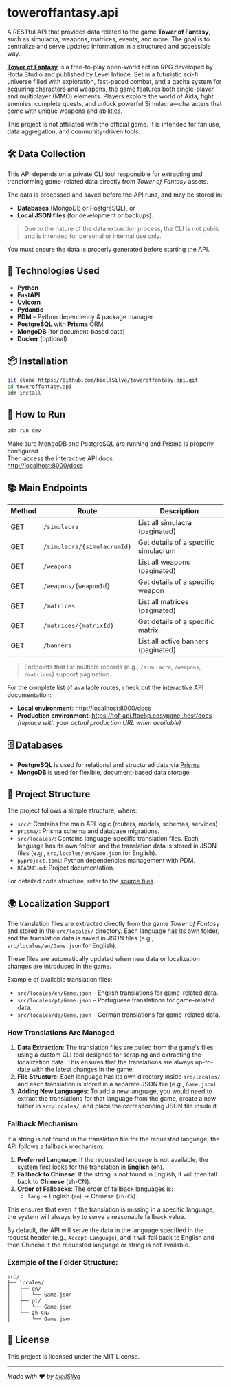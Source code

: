 # toweroffantasy.api

A RESTful API that provides data related to the game **Tower of Fantasy**, such as simulacra, weapons, matrices, events, and more. The goal is to centralize and serve updated information in a structured and accessible way.

[**Tower of Fantasy**](https://tof.perfectworld.com/en-us/index.html) is a free-to-play open-world action RPG developed by Hotta Studio and published by Level Infinite. Set in a futuristic sci-fi universe filled with exploration, fast-paced combat, and a gacha system for acquiring characters and weapons, the game features both single-player and multiplayer (MMO) elements. Players explore the world of Aida, fight enemies, complete quests, and unlock powerful Simulacra—characters that come with unique weapons and abilities.

This project is not affiliated with the official game. It is intended for fan use, data aggregation, and community-driven tools.

## 🛠️ Data Collection

This API depends on a private CLI tool responsible for extracting and transforming game-related data directly from *Tower of Fantasy* assets.

The data is processed and saved before the API runs, and may be stored in:
- **Databases** (MongoDB or PostgreSQL), or
- **Local JSON files** (for development or backups).

> Due to the nature of the data extraction process, the CLI is not public and is intended for personal or internal use only.

You must ensure the data is properly generated before starting the API.

## 🚀 Technologies Used

- **Python**
- **FastAPI**
- **Uvicorn**
- **Pydantic**
- **PDM** – Python dependency & package manager
- **PostgreSQL** with **Prisma** ORM
- **MongoDB** (for document-based data)
- **Docker** (optional)

## 📦 Installation

```bash
git clone https://github.com/biellSilva/toweroffantasy.api.git
cd toweroffantasy.api
pdm install
```

## 🔧 How to Run

```bash
pdm run dev
```

Make sure MongoDB and PostgreSQL are running and Prisma is properly configured.  
Then access the interactive API docs:  
[http://localhost:8000/docs](http://localhost:8000/docs)

## 📚 Main Endpoints

| Method | Route                       | Description                                      |
|--------|-----------------------------|--------------------------------------------------|
| GET    | `/simulacra`                 | List all simulacra (paginated)                   |
| GET    | `/simulacra/{simulacrumId}`  | Get details of a specific simulacrum             |
| GET    | `/weapons`                   | List all weapons (paginated)                     |
| GET    | `/weapons/{weaponId}`        | Get details of a specific weapon                 |
| GET    | `/matrices`                  | List all matrices (paginated)                    |
| GET    | `/matrices/{matrixId}`       | Get details of a specific matrix                 |
| GET    | `/banners`                   | List all active banners (paginated)              |

> Endpoints that list multiple records (e.g., `/simulacra`, `/weapons`, `/matrices`) support pagination.

For the complete list of available routes, check out the interactive API documentation:

- **Local environment**: http://localhost:8000/docs
- **Production environment**: https://tof-api.ftae5p.easypanel.host/docs *(replace with your actual production URL when available)*

## 🗄️ Databases

- **PostgreSQL** is used for relational and structured data via [Prisma](https://www.prisma.io/)
- **MongoDB** is used for flexible, document-based data storage

## 📁 Project Structure

The project follows a simple structure, where:

- `src/`: Contains the main API logic (routers, models, schemas, services).
- `prisma/`: Prisma schema and database migrations.
- `src/locales/`: Contains language-specific translation files. Each language has its own folder, and the translation data is stored in JSON files (e.g., `src/locales/en/Game.json` for English).
- `pyproject.toml`: Python dependencies management with PDM.
- `README.md`: Project documentation.

For detailed code structure, refer to the [source files](https://github.com/biellSilva/toweroffantasy.api).

## 🌍 Localization Support

The translation files are extracted directly from the game *Tower of Fantasy* and stored in the `src/locales/` directory. Each language has its own folder, and the translation data is saved in JSON files (e.g., `src/locales/en/Game.json` for English).

These files are automatically updated when new data or localization changes are introduced in the game.

Example of available translation files:
- `src/locales/en/Game.json` – English translations for game-related data.
- `src/locales/pt/Game.json` – Portuguese translations for game-related data.
- `src/locales/de/Game.json` – German translations for game-related data.

### How Translations Are Managed

1. **Data Extraction**: The translation files are pulled from the game's files using a custom CLI tool designed for scraping and extracting the localization data. This ensures that the translations are always up-to-date with the latest changes in the game.
2. **File Structure**: Each language has its own directory inside `src/locales/`, and each translation is stored in a separate JSON file (e.g., `Game.json`).
3. **Adding New Languages**: To add a new language, you would need to extract the translations for that language from the game, create a new folder in `src/locales/`, and place the corresponding JSON file inside it.

### Fallback Mechanism

If a string is not found in the translation file for the requested language, the API follows a fallback mechanism:

1. **Preferred Language**: If the requested language is not available, the system first looks for the translation in **English** (en).
2. **Fallback to Chinese**: If the string is not found in English, it will then fall back to **Chinese** (zh-CN).
3. **Order of Fallbacks**: The order of fallback languages is:
   - `lang` -> English (`en`) -> Chinese (`zh-CN`).

This ensures that even if the translation is missing in a specific language, the system will always try to serve a reasonable fallback value.

By default, the API will serve the data in the language specified in the request header (e.g., `Accept-Language`), and it will fall back to English and then Chinese if the requested language or string is not available.

### Example of the Folder Structure:

```
src/
├── locales/
│   ├── en/
│   │   └── Game.json
│   ├── pt/
│   │   └── Game.json
│   └── zh-CN/
│       └── Game.json
```

## 📄 License

This project is licensed under the MIT License.

---

*Made with ❤️ by [biellSilva](https://github.com/biellSilva)*
